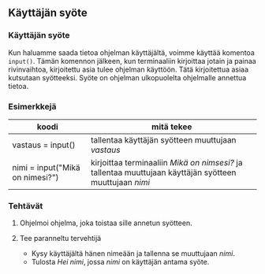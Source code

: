 ## Käyttäjän syöte

### Käyttäjän syöte

Kun haluamme saada tietoa ohjelman käyttäjältä, voimme käyttää komentoa ```input()```. Tämän komennon jälkeen, kun terminaaliin kirjoittaa jotain ja painaa rivinvaihtoa, kirjoitettu asia tulee ohjelman käyttöön. Tätä kirjoitettua asiaa kutsutaan syötteeksi. Syöte on ohjelman ulkopuolelta ohjelmalle annettua tietoa.

### Esimerkkejä

| koodi | mitä tekee |
| ----- | ---------- |
| vastaus = input() | tallentaa käyttäjän syötteen muuttujaan _vastaus_ |
| nimi = input("Mikä on nimesi?") | kirjoittaa terminaaliin _Mikä on nimsesi?_ ja tallentaa muuttujaan käyttäjän syötteen muuttujaan _nimi_|


### Tehtävät

1. Ohjelmoi ohjelma, joka toistaa sille annetun syötteen.

1. Tee paranneltu tervehtijä
    - Kysy käyttäjältä hänen nimeään ja tallenna se muuttujaan _nimi_.
    - Tulosta _Hei nimi_, jossa _nimi_ on käyttäjän antama syöte.
